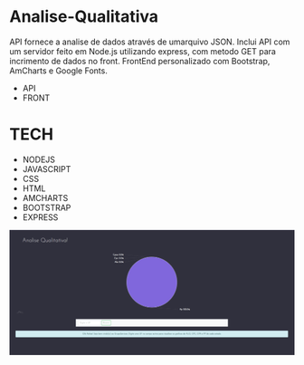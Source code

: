# Analise-Qualitativa 

API fornece a analise de dados através de umarquivo JSON. 
Inclui API com um servidor feito em Node.js utilizando express, com metodo GET para incrimento de dados no front.
FrontEnd personalizado com Bootstrap, AmCharts e Google Fonts.  

- API
- FRONT

# TECH 
- NODEJS
- JAVASCRIPT 
- CSS
- HTML
- AMCHARTS
- BOOTSTRAP
- EXPRESS

 ![Alt text](https://github.com/orafasb/Analise-Qualitativa-/blob/master/2.PNG "GOSTACK.PNG")
